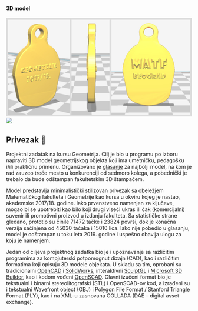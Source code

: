 #### 3D model
<img width="750" src="https://raw.githubusercontent.com/matfija/Privezak/master/rezultat.png">
<img width="750" src="https://raw.githubusercontent.com/matfija/Privezak/master/rezultat.jpg">

## Privezak :key:
Projektni zadatak na kursu Geometrija. Cilj je bio u programu po izboru napraviti 3D model geometrijskog objekta koji ima umetničku, pedagošku i/ili praktičnu primenu. Organizovano je [glasanje](http://poincare.matf.bg.ac.rs/~tijana/geometrija/seminarski/seminarski_2017/seminarski_2017.htm) za najbolji model, na kom je rad zauzeo treće mesto u konkurenciji od sedmoro kolega, a pobednički je trebalo da bude odštampan fakultetskim 3D štampačem.

Model predstavlja minimalistički stilizovan privezak sa obeležjem Matematičkog fakulteta i Geometrije kao kursa u okviru kojeg je nastao, akademske 2017/18. godine. Iako prvenstveno namenjen za ključeve, mogao bi se upotrebiti kao bilo koji drugi viseći ukras ili čak (komercijalni) suvenir ili promotivni proizvod u izdanju fakulteta. Sa statističke strane gledano, prototip su činile 71472 tačke i 23824 površi, dok je konačna verzija sačinjena od 45030 tačaka i 15010 lica. Iako nije pobedio u glasanju, model je odštampan u toku leta 2019. godine i uspešno obavlja ulogu za koju je namenjem.

Jedan od ciljeva projektnog zadatka bio je i upoznavanje sa različitim programima za kompjuterski potpomognut dizajn (CAD), kao i različitim formatima koji opisuju 3D modele objekata. U skladu sa tim, oprobani su tradicionalni [OpenCAD](https://opencad.io/) i [SolidWorks](https://www.solidworks.com/), interaktivni [SculptGL](https://stephaneginier.com/sculptgl/) i [Microsoft 3D Builder](https://www.microsoft.com/en-us/p/3d-builder/9wzdncrfj3t6), kao i kodom vođeni [OpenSCAD](https://www.openscad.org/). Glavni izučeni format bio je tekstualni i binarni stereolitografski (STL) i OpenSCAD-ov kod, a izrađeni su i tekstualni Wavefront object (OBJ) i Polygon File Format / Stanford Triangle Format (PLY), kao i na XML-u zasnovana COLLADA (DAE – digital asset exchange).
